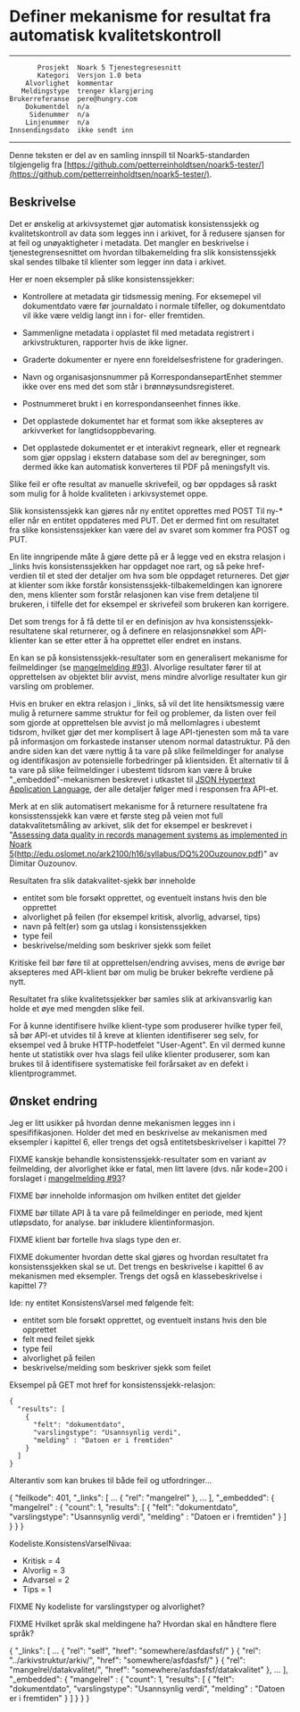 Definer mekanisme for resultat fra automatisk kvalitetskontroll
===============================================================

 ------------------  ---------------------------------
           Prosjekt  Noark 5 Tjenestegresesnitt
           Kategori  Versjon 1.0 beta
        Alvorlighet  kommentar
       Meldingstype  trenger klargjøring
    Brukerreferanse  pere@hungry.com
        Dokumentdel  n/a
         Sidenummer  n/a
        Linjenummer  n/a
    Innsendingsdato  ikke sendt inn
 ------------------  ---------------------------------

Denne teksten er del av en samling innspill til Noark5-standarden
tilgjengelig fra
[https://github.com/petterreinholdtsen/noark5-tester/](https://github.com/petterreinholdtsen/noark5-tester/).

Beskrivelse
-----------

Det er ønskelig at arkivsystemet gjør automatisk konsistenssjekk og
kvalitetskontroll av data som legges inn i arkivet, for å redusere
sjansen for at feil og unøyaktigheter i metadata.  Det mangler en
beskrivelse i tjenestegrensesnittet om hvordan tilbakemelding fra slik
konsistenssjekk skal sendes tilbake til klienter som legger inn data i
arkivet.

Her er noen eksempler på slike konsistenssjekker:

 * Kontrollere at metadata gir tidsmessig mening.  For eksemepel vil
   dokumentdato være før journaldato i normale tilfeller, og
   dokumentdato vil ikke være veldig langt inn i for- eller fremtiden.

 * Sammenligne metadata i opplastet fil med metadata registrert i
   arkivstrukturen, rapporter hvis de ikke ligner.

 * Graderte dokumenter er nyere enn foreldelsesfristene for
   graderingen.

 * Navn og organisasjonsnummer på KorrespondansepartEnhet stemmer ikke
   over ens med det som står i brønnøysundsregisteret.

 * Postnummeret brukt i en korrespondanseenhet finnes ikke.

 * Det opplastede dokumentet har et format som ikke aksepteres av
   arkivverket for langtidsoppbevaring.

 * Det opplastede dokumentet er et interakivt regneark, eller et
   regneark som gjør oppslag i ekstern database som del av
   beregninger, som dermed ikke kan automatisk konverteres til PDF på
   meningsfylt vis.

Slike feil er ofte resultat av manuelle skrivefeil, og bør oppdages så
raskt som mulig for å holde kvaliteten i arkivsystemet oppe.

Slik konsistenssjekk kan gjøres når ny entitet opprettes med POST Til
ny-* eller når en entitet oppdateres med PUT.  Det er dermed fint om
resultatet fra slike konsistenssjekker kan være del av svaret som
kommer fra POST og PUT.

En lite inngripende måte å gjøre dette på er å legge ved en ekstra
relasjon i _links hvis konsistenssjekken har oppdaget noe rart, og så
peke href-verdien til et sted der detaljer om hva som ble oppdaget
returneres.  Det gjør at klienter som ikke forstår
konsistenssjekk-tilbakemeldingen kan ignorere den, mens klienter som
forstår relasjonen kan vise frem detaljene til brukeren, i tilfelle
det for eksempel er skrivefeil som brukeren kan korrigere.

Det som trengs for å få dette til er en definisjon av hva
konsistenssjekk-resultatene skal returnerer, og å definere en
relasjonsnøkkel som API-klienter kan se etter etter å ha opprettet
eller endret en instans.

En kan se på konsistenssjekk-resultater som en generalisert mekanisme
for feilmeldinger (se
[mangelmelding #93](https://github.com/arkivverket/noark5-tjenestegrensesnitt-standard/issues/93)).
Alvorlige resultater fører til at opprettelsen av objektet blir
avvist, mens mindre alvorlige resultater kun gir varsling om
problemer.

Hvis en bruker en ektra relasjon i _links, så vil det lite
hensiktsmessig være mulig å returnere samme struktur for feil og
problemer, da listen over feil som gjorde at opprettelsen ble avvist
jo må mellomlagres i ubestemt tidsrom, hvilket gjør det mer komplisert
å lage API-tjenesten som må ta vare på informasjon om forkastede
instanser utenom normal datastruktur.  På den andre siden kan det være
nyttig å ta vare på slike feilmeldinger for analyse og identifikasjon
av potensielle forbedringer på klientsiden.  Et alternativ til å ta
vare på slike feilmeldinger i ubestemt tidsrom kan være å bruke
"_embedded"-mekanismen beskrevet i utkastet til [JSON Hypertext
Application
Language](https://tools.ietf.org/html/draft-kelly-json-hal-08), der
alle detaljer følger med i responsen fra API-et.

Merk at en slik automatisert mekanisme for å returnere resultatene fra
konsisstenssjekk kan være et første steg på veien mot full
datakvalitetsmåling av arkivet, slik det for eksempel er beskrevet i
"[Assessing data quality in records management systems as implemented
in Noark
5]()(http://edu.oslomet.no/ark2100/h16/syllabus/DQ%20Ouzounov.pdf)" av
Dimitar Ouzounov.

Resultaten fra slik datakvalitet-sjekk bør inneholde

 * entitet som ble forsøkt opprettet, og eventuelt instans hvis den ble opprettet
 * alvorlighet på feilen (for eksempel kritisk, alvorlig, advarsel, tips)
 * navn på felt(er) som ga utslag i konsistenssjekken
 * type feil
 * beskrivelse/melding som beskriver sjekk som feilet

Kritiske feil bør føre til at opprettelsen/endring avvises, mens de
øvrige bør aksepteres med API-klient bør om mulig be bruker bekrefte
verdiene på nytt.

Resultatet fra slike kvalitetssjekker bør samles slik at
arkivansvarlig kan holde et øye med mengden slike feil.

For å kunne identifisere hvilke klient-type som produserer hvilke
typer feil, så bør API-et utvides til å kreve at klienten
identifiserer seg selv, for eksempel ved å bruke HTTP-hodetfelet
"User-Agent".  En vil dermed kunne hente ut statistikk over hva slags
feil ulike klienter produserer, som kan brukes til å identifisere
systematiske feil forårsaket av en defekt i klientprogrammet.

Ønsket endring
--------------

Jeg er litt usikker på hvordan denne mekanismen legges inn i
spesififikasjonen.  Holder det med en beskrivelse av mekanismen med
eksempler i kapittel 6, eller trengs det også entitetsbeskrivelser i
kapittel 7?


FIXME kanskje behandle konsistenssjekk-resultater som en variant av
feilmelding, der alvorlighet ikke er fatal, men litt lavere (dvs. når
kode=200 i forslaget i [mangelmelding
#93](https://github.com/arkivverket/noark5-tjenestegrensesnitt-standard/issues/93)?

FIXME bør inneholde informasjon om hvilken entitet det gjelder

FIXME bør tillate API å ta vare på feilmeldinger en periode, med kjent utløpsdato, for analyse.  bør inkludere klientinformasjon.

FIXME klient bør fortelle hva slags type den er.


FIXME dokumenter hvordan dette skal gjøres og hvordan resultatet fra
konsistenssjekken skal se ut.  Det trengs en beskrivelse i kapittel 6
av mekanismen med eksempler.  Trengs det også en klassebeskrivelse i
kapittel 7?

Ide: ny entitet KonsistensVarsel med følgende felt:

 * entitet som ble forsøkt opprettet, og eventuelt instans hvis den ble opprettet
 * felt med feilet sjekk
 * type feil
 * alvorlighet på feilen
 * beskrivelse/melding som beskriver sjekk som feilet

Eksempel på GET mot href for konsistenssjekk-relasjon:

```
{
  "results": [
    {
      "felt": "dokumentdato",
      "varslingstype": "Usannsynlig verdi",
      "melding" : "Datoen er i fremtiden"
    }
  ]
}
```

Alterantiv som kan brukes til både feil og utfordringer...

{
  "feilkode": 401,
  "_links": [
      ...
      { "rel": "mangelrel" },
      ...
  ],
  "_embedded": {
      "mangelrel" : { "count": 1,
        "results": [
          {
            "felt": "dokumentdato",
            "varslingstype": "Usannsynlig verdi",
            "melding" : "Datoen er i fremtiden"
          }
        ]
      }
  }
}  


Kodeliste.KonsistensVarselNivaa:
  * Kritisk = 4
  * Alvorlig = 3
  * Advarsel = 2
  * Tips = 1

FIXME Ny kodeliste for varslingstyper og alvorlighet?

FIXME Hvilket språk skal meldingene ha?  Hvordan skal en håndtere flere språk?


{
  "_links": [
      ...
      { "rel": "self",
        "href": "somewhere/asfdasfsf/"
      }
      { "rel": "../arkivstruktur/arkiv/",
        "href": "somewhere/asfdasfsf/"
      }
      { "rel": "mangelrel/datakvalitet/",
        "href": "somewhere/asfdasfsf/datakvalitet"
      },
      ...
  ],
  "_embedded": {
      "mangelrel" : { "count": 1,
        "results": [
          {
            "felt": "dokumentdato",
            "varslingstype": "Usannsynlig verdi",
            "melding" : "Datoen er i fremtiden"
          }
        ]
      }
  }
}  
